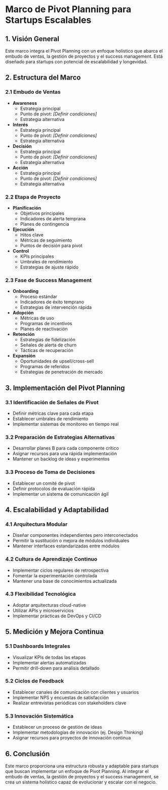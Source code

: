 # Marco de Pivot Planning para Startups Escalables

## 1. Visión General
Este marco integra el Pivot Planning con un enfoque holístico que abarca el embudo de ventas, la gestión de proyectos y el success management. Está diseñado para startups con potencial de escalabilidad y longevidad.

## 2. Estructura del Marco

### 2.1 Embudo de Ventas
- **Awareness**
  - Estrategia principal
  - Punto de pivot: _[Definir condiciones]_
  - Estrategia alternativa
- **Interés**
  - Estrategia principal
  - Punto de pivot: _[Definir condiciones]_
  - Estrategia alternativa
- **Decisión**
  - Estrategia principal
  - Punto de pivot: _[Definir condiciones]_
  - Estrategia alternativa
- **Acción**
  - Estrategia principal
  - Punto de pivot: _[Definir condiciones]_
  - Estrategia alternativa

### 2.2 Etapa de Proyecto
- **Planificación**
  - Objetivos principales
  - Indicadores de alerta temprana
  - Planes de contingencia
- **Ejecución**
  - Hitos clave
  - Métricas de seguimiento
  - Puntos de decisión para pivot
- **Control**
  - KPIs principales
  - Umbrales de rendimiento
  - Estrategias de ajuste rápido

### 2.3 Fase de Success Management
- **Onboarding**
  - Proceso estándar
  - Indicadores de éxito temprano
  - Estrategias de intervención rápida
- **Adopción**
  - Métricas de uso
  - Programas de incentivos
  - Planes de reactivación
- **Retención**
  - Estrategias de fidelización
  - Señales de alerta de churn
  - Tácticas de recuperación
- **Expansión**
  - Oportunidades de upsell/cross-sell
  - Programas de referidos
  - Estrategias de penetración de mercado

## 3. Implementación del Pivot Planning

### 3.1 Identificación de Señales de Pivot
- Definir métricas clave para cada etapa
- Establecer umbrales de rendimiento
- Implementar sistemas de monitoreo en tiempo real

### 3.2 Preparación de Estrategias Alternativas
- Desarrollar planes B para cada componente crítico
- Asignar recursos para una rápida implementación
- Mantener un backlog de ideas y experimentos

### 3.3 Proceso de Toma de Decisiones
- Establecer un comité de pivot
- Definir protocolos de evaluación rápida
- Implementar un sistema de comunicación ágil

## 4. Escalabilidad y Adaptabilidad

### 4.1 Arquitectura Modular
- Diseñar componentes independientes pero interconectados
- Permitir la sustitución o mejora de módulos individuales
- Mantener interfaces estandarizadas entre módulos

### 4.2 Cultura de Aprendizaje Continuo
- Implementar ciclos regulares de retrospectiva
- Fomentar la experimentación controlada
- Mantener una base de conocimientos actualizada

### 4.3 Flexibilidad Tecnológica
- Adoptar arquitecturas cloud-native
- Utilizar APIs y microservicios
- Implementar prácticas de DevOps y CI/CD

## 5. Medición y Mejora Continua

### 5.1 Dashboards Integrales
- Visualizar KPIs de todas las etapas
- Implementar alertas automatizadas
- Permitir drill-down para análisis detallado

### 5.2 Ciclos de Feedback
- Establecer canales de comunicación con clientes y usuarios
- Implementar NPS y encuestas de satisfacción
- Realizar entrevistas periódicas con stakeholders clave

### 5.3 Innovación Sistemática
- Establecer un proceso de gestión de ideas
- Implementar metodologías de innovación (ej. Design Thinking)
- Asignar recursos para proyectos de innovación continua

## 6. Conclusión
Este marco proporciona una estructura robusta y adaptable para startups que buscan implementar un enfoque de Pivot Planning. Al integrar el embudo de ventas, la gestión de proyectos y el success management, se crea un sistema holístico capaz de evolucionar y escalar con el negocio.